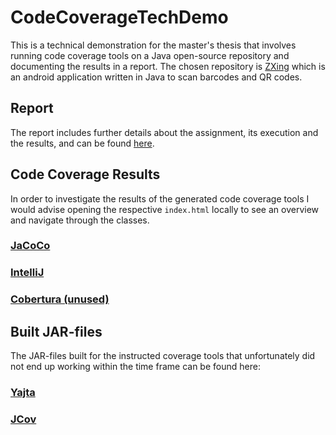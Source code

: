 # CodeCoverageTechDemo
This is a technical demonstration for the master's thesis that involves running code coverage tools on a Java open-source repository and documenting the results in a report. The chosen repository is [ZXing](https://github.com/zxing/zxing) which is an android application written in Java to scan barcodes and QR codes.

## Report
The report includes further details about the assignment, its execution and the results, and can be found [here](./Technical_Demo_Report__Jonas_Sävås.pdf).

## Code Coverage Results
In order to investigate the results of the generated code coverage tools I would advise opening the respective `index.html` locally to see an overview and navigate through the classes.

### [JaCoCo](./RESULTS/JaCoCo/)

### [IntelliJ](./RESULTS/IntelliJ%20CodeCoverage/htmlReport/)

### [Cobertura (unused)](./RESULTS/cobertura_unusable/)

## Built JAR-files
The JAR-files built for the instructed coverage tools that unfortunately did not end up working within the time frame can be found here:

### [Yajta](./JAR_files/yajta/)

### [JCov](./JAR_files/jcov.jar)